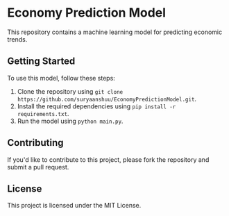 # Economy Prediction Model

This repository contains a machine learning model for predicting economic trends.

## Getting Started

To use this model, follow these steps:

1. Clone the repository using `git clone https://github.com/suryaanshuu/EconomyPredictionModel.git`.
2. Install the required dependencies using `pip install -r requirements.txt`.
3. Run the model using `python main.py`.

## Contributing

If you'd like to contribute to this project, please fork the repository and submit a pull request.

## License

This project is licensed under the MIT License.
